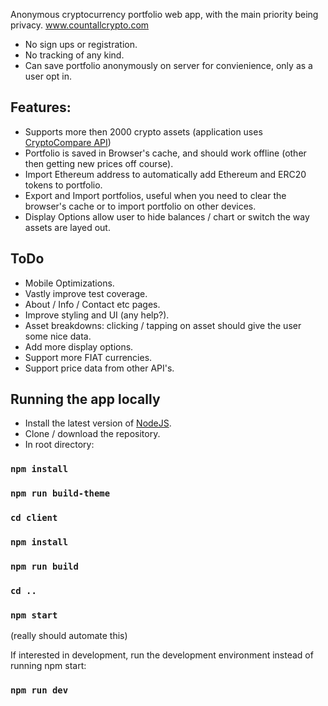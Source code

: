 Anonymous cryptocurrency portfolio web app, with the main priority being privacy. www.countallcrypto.com

* No sign ups or registration.
* No tracking of any kind.
* Can save portfolio anonymously on server for convienience, only as a user opt in.

## Features:

* Supports more then 2000 crypto assets (application uses [CryptoCompare API](https://www.cryptocompare.com/))
* Portfolio is saved in Browser's cache, and should work offline (other then getting new prices off course).
* Import Ethereum address to automatically add Ethereum and ERC20 tokens to portfolio.
* Export and Import portfolios, useful when you need to clear the browser's cache or to import portfolio on other devices.
* Display Options allow user to hide balances / chart or switch the way assets are layed out.

## ToDo

* Mobile Optimizations.
* Vastly improve test coverage.
* About / Info / Contact etc pages.
* Improve styling and UI (any help?).
* Asset breakdowns: clicking / tapping on asset should give the user some nice data.
* Add more display options.
* Support more FIAT currencies.
* Support price data from other API's.

## Running the app locally

* Install the latest version of [NodeJS](https://nodejs.org/en/).
* Clone / download the repository.
* In root directory:

### `npm install`

### `npm run build-theme`

### `cd client`

### `npm install`

### `npm run build`

### `cd ..`

### `npm start`

(really should automate this)

If interested in development, run the development environment instead of running npm start:

### `npm run dev`
